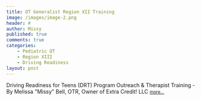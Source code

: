 ```yaml
---
title: OT Generalist Region XII Training
image: /images/image-2.png
header: #
author: Missy
published: true
comments: true
categories: 
    - Pediatric OT
    - Region XIII
    - Driving Readiness
layout: post
---
```


Driving Readiness for Teens (DRT) Program Outreach & Therapist Training - By Melissa "Missy" Bell, OTR, Owner of Extra Credit! LLC <small> [more...](/docs/drt-outreach-program-lecture-ot-generalize-region-xiii.pptx)</small>

<!--<embed src="/docs/new-safe-driving-product-for-families.pdf" width="1000" height="1000" type="application/pdf"/>-->

<!--
<div class="embed-responsive embed-responsive-16by9">
  <iframe class="embed-responsive-item" src="/docs/sensory-processing-spd-and-si.pptx" allowfullscreen></iframe>
</div>-->

